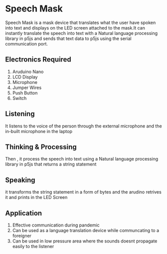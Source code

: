 # Speech Mask 



Speech Mask is a mask device that translates what the user have spoken into text and displays
on the LED screen attached to the mask.It can instantly translate the speech into 
text with a Natural language processing library in p5js and sends that text data to p5js using the 
serial communication port.

## Electronics Required

1. Aruduino Nano 
2. LCD Display
3. Microphone
4. Jumper Wires
5. Push Button 
6. Switch


## Listening 
It listens to the voice of the person through the external microphone and the in-built microphone in the laptop 

## Thinking & Processing 
Then , it process the speech into text using a Natural language processing library in p5js that returns a string statement 


## Speaking 
it transforms the string statement in a form of bytes and the arudino retrives it and prints in the LED Screen 



## Application 
1. Effective communication during pandemic 
2. Can be used as a language translation device while communcating to a foreigner 
3. Can be used in low pressure area where the sounds doesnt propagate easily to the listener
